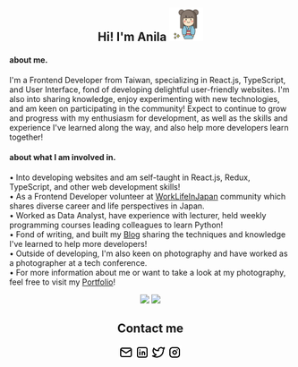 
<h2 align="center">Hi!  I'm Anila
<img width="60" src="./img/favicon.png" />
</h2>

#### about me.
I'm a Frontend Developer from Taiwan, specializing in React.js, TypeScript, and User Interface, fond of developing delightful user-friendly websites. I'm also into sharing knowledge, enjoy experimenting with new technologies, and am keen on participating in the community! Expect to continue to grow and progress with my enthusiasm for development, as well as the skills and experience I've learned along the way, and also help more developers learn together!

#### about what I am involved in.

•  Into developing websites and am self-taught in React.js, Redux, TypeScript, and other web development skills!<br> 
•  As a Frontend Developer volunteer at [WorkLifeInJapan](https://www.worklifeinjapan.net/home/about-us) community which shares diverse career and life perspectives in Japan.<br>
•  Worked as Data Analyst, have experience with lecturer, held weekly programming courses leading colleagues to learn Python!<br>
•  Fond of writing, and built my [Blog](https://anilahsu.github.io/blog/) sharing the techniques and knowledge I've learned to help more developers!<br>
•  Outside of developing, I'm also keen on photography and have worked as a photographer at a tech conference.<br>
•  For more information about me or want to take a look at my photography, feel free to visit my [Portfolio](https://anila.me/)!<br>

<div align="center">
    <picture>
        <source media="(prefers-color-scheme: dark)" srcset="https://github-readme-stats-git-masterrstaa-rickstaa.vercel.app/api?username=anilahsu&count_private=true&show_icons=true&theme=graywhite&border_radius=20" />
        <img src="https://github-readme-stats-git-masterrstaa-rickstaa.vercel.app/api?username=anilahsu&count_private=true&show_icons=true&theme=graywhite&border_radius=20" />
    </picture>
    <picture>
        <source media="(prefers-color-scheme: dark)" srcset="https://github-readme-streak-stats.herokuapp.com?user=anilahsu&theme=icegray&border_radius=20&border=dcdcdc" />
        <img src="https://github-readme-streak-stats.herokuapp.com?user=anilahsu&theme=icegray&border_radius=20&border=dcdcdc" />
    </picture>
</div>

<h2 align="center">Contact me</h2>
<p align="center">
<a href="mailto:yashuhsu.anila@gmail.com" ><img width="25" src="./img/mail.svg" /></a>
<a href="https://www.linkedin.com/in/anilahsu" ><img width="25" src="./img/linkedin.svg" /></a>
<a href="https://twitter.com/anila_yashu" ><img width="25" src="./img/twitter.svg" /></a>
<a href="https://www.instagram.com/anila.yashu/" ><img width="25" src="./img/instagram.svg" /></a>
</p>
